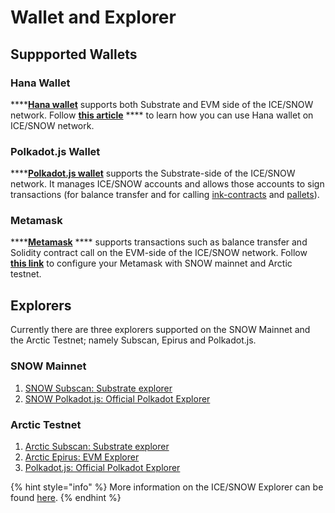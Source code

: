 # Wallet and Explorer

## Suppported Wallets

### **Hana Wallet**

****[**Hana wallet**](https://chrome.google.com/webstore/detail/hana-wallet/jfdlamikmbghhapbgfoogdffldioobgl) supports both Substrate and EVM side of the ICE/SNOW network. Follow [**this article**](https://medium.com/@hanawallet/snow-airdrop-and-hana-f4948552eff6) **** to learn how you can use Hana wallet on ICE/SNOW network.

### Polkadot.js Wallet

****[**Polkadot.js wallet**](https://polkadot.js.org/extension/) supports the Substrate-side of the ICE/SNOW network. It manages ICE/SNOW accounts and allows those accounts to sign transactions (for balance transfer and for calling [ink-contracts](../build/ink-smart-contracts/) and [pallets](https://docs.substrate.io/reference/frame-pallets/)).

### Metamask

****[**Metamask**](https://metamask.io/) **** supports transactions such as balance transfer and Solidity contract call on the EVM-side of the ICE/SNOW network. Follow [**this link**](../build/evm/configuring-metamask.md#steps) to configure your Metamask with SNOW mainnet and Arctic testnet.

## Explorers

Currently there are three explorers supported on the SNOW Mainnet and the Arctic Testnet; namely Subscan, Epirus and Polkadot.js.

### SNOW Mainnet

1. [SNOW Subscan: <mark style="color:blue;"></mark> Substrate explorer](https://snow.subscan.io/)
2. [SNOW Polkadot.js: Official Polkadot Explorer](https://polkadot.js.org/apps/?rpc=wss%3A%2F%2Fsnow-rpc.icenetwork.io#/explorer)

### **Arctic Testnet**

1. [Arctic Subscan: Substrate explorer](https://arctic.subscan.io/)
2. [Arctic Epirus: EVM Explorer](http://arctic.epirus.io/)
3. [Polkadot.js: Official Polkadot Explorer](https://polkadot.js.org/apps/?rpc=wss%3A%2F%2Farctic-rpc.icenetwork.io%3A9944#/explorer)

{% hint style="info" %}
More information on the ICE/SNOW Explorer can be found [here](../explorer/ice-snow-explorer.md).
{% endhint %}
